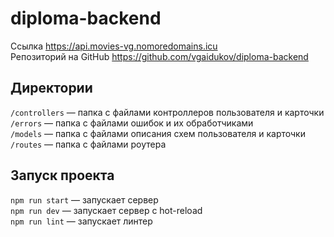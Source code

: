 # diploma-backend
Ссылка https://api.movies-vg.nomoredomains.icu  
Репозиторий на GitHub https://github.com/vgaidukov/diploma-backend

## Директории

`/controllers` — папка с файлами контроллеров пользователя и карточки   
`/errors` — папка с файлами ошибок и их обработчиками  
`/models` — папка с файлами описания схем пользователя и карточки  
`/routes` — папка с файлами роутера  

## Запуск проекта

`npm run start` — запускает сервер   
`npm run dev` — запускает сервер с hot-reload  
`npm run lint` — запускает линтер
